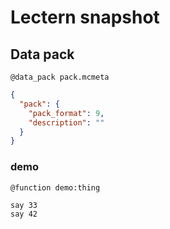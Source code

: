 # Lectern snapshot

## Data pack

`@data_pack pack.mcmeta`

```json
{
  "pack": {
    "pack_format": 9,
    "description": ""
  }
}
```

### demo

`@function demo:thing`

```mcfunction
say 33
say 42
```
